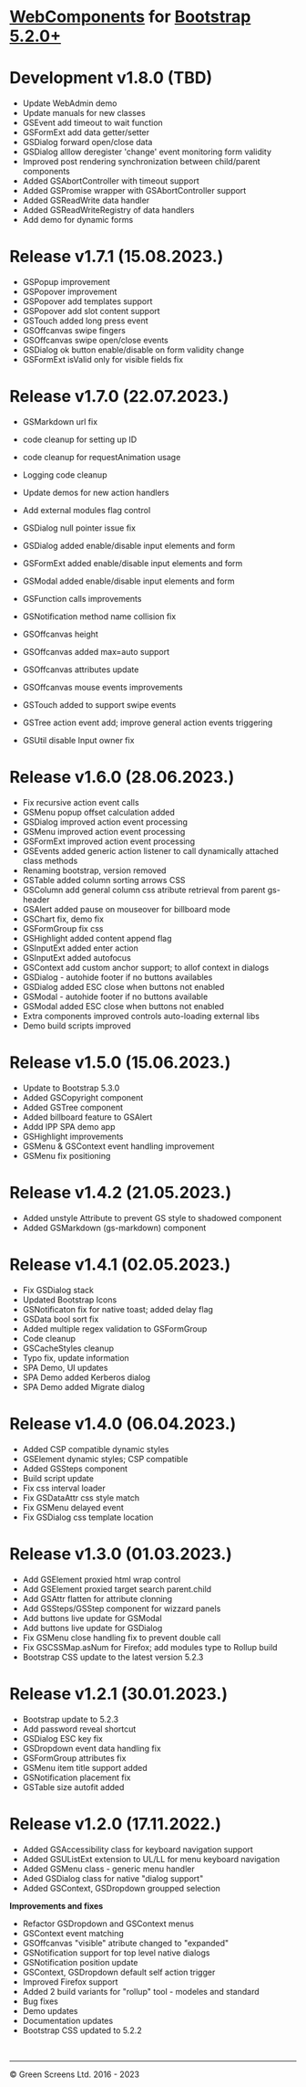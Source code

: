 # [WebComponents](https://webcomponents.greenscreens.ltd/) for [Bootstrap 5.2.0+](https://getbootstrap.com/)

# Development v1.8.0 (TBD)
 - Update WebAdmin demo
 - Update manuals for new classes
 - GSEvent add timeout to wait function
 - GSFormExt add data getter/setter
 - GSDialog forward open/close data
 - GSDialog alllow deregister \'change\' event monitoring form validity
 - Improved post rendering synchronization between child/parent components
 - Added GSAbortController with timeout support
 - Added GSPromise wrapper with GSAbortController support
 - Added GSReadWrite data handler
 - Added GSReadWriteRegistry of data handlers
 - Add demo for dynamic forms

# Release v1.7.1 (15.08.2023.)
 - GSPopup improvement
 - GSPopover improvement
 - GSPopover add templates support
 - GSPopover add slot content support
 - GSTouch added long press event
 - GSOffcanvas swipe fingers
 - GSOffcanvas swipe open/close events
 - GSDialog ok button enable/disable on form validity change
 - GSFormExt isValid only for visible fields fix
 
# Release  v1.7.0 (22.07.2023.)
 - GSMarkdown url fix
 - code cleanup for setting up ID
 - code cleanup for requestAnimation usage
 - Logging code cleanup
 - Update demos for new action handlers
 - Add external modules flag control

 - GSDialog null pointer issue fix
 - GSDialog added enable/disable input elements and form
 - GSFormExt added enable/disable input elements and form
 - GSModal added enable/disable input elements and form
 - GSFunction calls improvements
 - GSNotification method name collision fix
 - GSOffcanvas height
 - GSOffcanvas added max=auto support
 - GSOffcanvas attributes update
 - GSOffcanvas mouse events improvements
 - GSTouch added to support swipe events
 - GSTree action event add; improve general action events triggering
 - GSUtil disable Input owner fix

# Release  v1.6.0 (28.06.2023.)
 - Fix recursive action event calls
 - GSMenu popup offset calculation added
 - GSDialog improved action event processing
 - GSMenu improved action event processing 
 - GSFormExt improved action event processing 
 - GSEvents added generic action listener to call dynamically attached class methods 
 - Renaming bootstrap, version removed
 - GSTable added column sorting arrows CSS
 - GSColumn add general column css atribute retrieval from parent gs-header
 - GSAlert added pause on mouseover for billboard mode
 - GSChart fix, demo fix
 - GSFormGroup fix css
 - GSHighlight added content append flag
 - GSInputExt added enter action
 - GSInputExt added autofocus
 - GSContext add custom anchor support; to allof context in dialogs
 - GSDialog - autohide footer if no buttons availables
 - GSDialog added ESC close when buttons not enabled
 - GSModal - autohide footer if no buttons available
 - GSModal added ESC close when buttons not enabled
 - Extra components improved controls auto-loading external libs
 - Demo build scripts improved

# Release v1.5.0 (15.06.2023.) 
 - Update to Bootstrap 5.3.0
 - Added GSCopyright component
 - Added GSTree component
 - Added billboard feature to GSAlert
 - Addd IPP SPA demo app
 - GSHighlight improvements
 - GSMenu & GSContext event handling improvement
 - GSMenu fix positioning

# Release v1.4.2 (21.05.2023.) 
 - Added unstyle Attribute to prevent GS style to shadowed component
 - Added GSMarkdown (gs-markdown) component

# Release v1.4.1 (02.05.2023.) 
 - Fix GSDialog stack
 - Updated Bootstrap Icons
 - GSNotificaton fix for native toast; added delay flag
 - GSData bool sort fix
 - Added multiple regex validation to GSFormGroup
 - Code cleanup
 - GSCacheStyles cleanup
 - Typo fix, update information
 - SPA Demo, UI updates
 - SPA Demo added Kerberos dialog 
 - SPA Demo added Migrate dialog 

# Release v1.4.0 (06.04.2023.) 
 - Added CSP compatible dynamic styles
 - GSElement dynamic styles; CSP compatible
 - Added GSSteps component 
 - Build script update
 - Fix css interval loader
 - Fix GSDataAttr css style match
 - Fix GSMenu delayed event
 - Fix GSDialog css template location

# Release v1.3.0 (01.03.2023.) 
 - Add GSElement proxied html wrap control
 - Add GSElement proxied target search parent.child
 - Add GSAttr flatten for attribute clonning
 - Add GSSteps/GSStep component for wizzard panels
 - Add buttons live update for GSModal  
 - Add buttons live update for GSDialog
 - Fix GSMenu close handling fix to prevent double call
 - Fix GSCSSMap.asNum for Firefox; add modules type to Rollup build
 - Bootstrap CSS update to the latest version 5.2.3

# Release v1.2.1 (30.01.2023.) 
 - Bootstrap update to 5.2.3
 - Add password reveal shortcut
 - GSDialog ESC key fix
 - GSDropdown event data handling fix
 - GSFormGroup attributes fix
 - GSMenu item title support added
 - GSNotification placement fix
 - GSTable size autofit added

# Release v1.2.0 (17.11.2022.)

- Added GSAccessibility class for keyboard navigation support
- Added GSUListExt extension to UL/LL for menu keyboard navigation
- Added GSMenu class - generic menu handler
- Aded GSDialog class for native "dialog support"
- Added GSContext, GSDropdown groupped selection

__Improvements and fixes__

- Refactor GSDropdown and GSContext menus
- GSContext event matching
- GSOffcanvas "visible" atribute changed to "expanded"
- GSNotification support for top level native dialogs
- GSNotification position update
- GSContext, GSDropdown default self action trigger
- Improved Firefox support
- Added 2 build variants for "rollup" tool - modeles and standard
- Bug fixes
- Demo updates
- Documentation updates
- Bootstrap CSS updated to 5.2.2

<br><hr>

&copy; Green Screens Ltd. 2016 - 2023
 